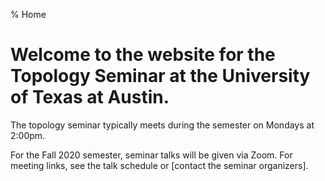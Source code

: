 % Home

Welcome to the website for the Topology Seminar at the University of Texas at Austin.
======================================================================================

The topology seminar typically meets during the semester on Mondays at 2:00pm.

For the Fall 2020 semester, seminar talks will be given via Zoom. For meeting links, see the talk schedule or [contact the seminar organizers].
